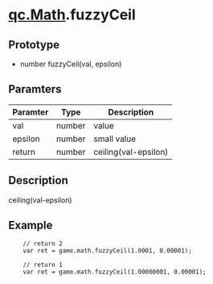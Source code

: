 # [qc.Math](README.md).fuzzyCeil

## Prototype
* number fuzzyCeil(val, epsilon)

## Paramters
| Paramter | Type | Description |
| ------------- | ------------- | -------------|
| val | number | value |
| epsilon | number | small value |
| return | number | ceiling(val-epsilon)     |

## Description
ceiling(val-epsilon)

## Example
````
    // return 2
    var ret = game.math.fuzzyCeil(1.0001, 0.00001);

    // return 1
    var ret = game.math.fuzzyCeil(1.00000001, 0.00001);
````
